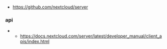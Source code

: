 
###
- https://github.com/nextcloud/server

### api
- - https://docs.nextcloud.com/server/latest/developer_manual/client_apis/index.html
